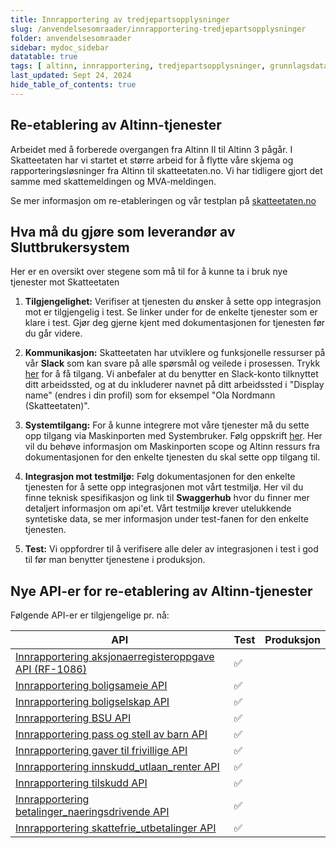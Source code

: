 ```yaml
---
title: Innrapportering av tredjepartsopplysninger
slug: /anvendelsesomraader/innrapportering-tredjepartsopplysninger
folder: anvendelsesomraader
sidebar: mydoc_sidebar
datatable: true
tags: [ altinn, innrapportering, tredjepartsopplysninger, grunnlagsdata ]
last_updated: Sept 24, 2024
hide_table_of_contents: true
---
```


## Re-etablering av Altinn-tjenester

Arbeidet med å forberede overgangen fra Altinn II til Altinn 3 pågår. I Skatteetaten har vi startet et større arbeid for
å flytte våre skjema og rapporteringsløsninger fra Altinn til skatteetaten.no. Vi har tidligere gjort det samme med
skattemeldingen og MVA-meldingen.

Se mer informasjon om re-etableringen og vår testplan
på [skatteetaten.no](https://www.skatteetaten.no/bedrift-og-organisasjon/reetableringaltinn/)

## Hva må du gjøre som leverandør av Sluttbrukersystem

Her er en oversikt over stegene som må til for å kunne ta i bruk nye tjenester mot Skatteetaten

1. **Tilgjengelighet:** Verifiser at tjenesten du ønsker å sette opp integrasjon mot er tilgjengelig i test. Se linker under for de enkelte tjenester som er klare i test.
   Gjør deg gjerne kjent med dokumentasjonen for tjenesten før du går videre.

2. **Kommunikasjon:** Skatteetaten har utviklere og funksjonelle ressurser på vår **Slack** som kan svare på alle spørsmål og veilede i prosessen.
   Trykk [her](https://join.slack.com/t/skatteetaten/shared_invite/zt-2yvnsfetg-yuDEBJkcuj5n8KSyZi9yBg) for å få tilgang.
   Vi anbefaler at du benytter en Slack-konto tilknyttet ditt arbeidssted, og at du inkluderer navnet på ditt arbeidssted i "Display name" (endres i din profil) som for eksempel "Ola Nordmann (Skatteetaten)".

3. **Systemtilgang:** For å kunne integrere mot våre tjenester må du sette opp tilgang via Maskinporten med Systembruker. Følg oppskrift [her](../om/systembruker.md).
   Her vil du behøve informasjon om Maskinporten scope og Altinn ressurs fra dokumentasjonen for den enkelte tjenesten du skal sette opp tilgang til.

4. **Integrasjon mot testmiljø:** Følg dokumentasjonen for den enkelte tjenesten for å sette opp integrasjonen mot vårt testmiljø. Her vil du finne teknisk spesifikasjon og link til **Swaggerhub** hvor du finner mer detaljert informasjon om api'et.
   Vårt testmiljø krever utelukkende syntetiske data, se mer informasjon under test-fanen for den enkelte tjenesten.

5. **Test:** Vi oppfordrer til å verifisere alle deler av integrasjonen i test i god til før man benytter tjenestene i produksjon.


## Nye API-er for re-etablering av Altinn-tjenester

Følgende API-er er tilgjengelige pr. nå:

| API                                                                                                          | Test | Produksjon |
|--------------------------------------------------------------------------------------------------------------|------|------------|
| [Innrapportering aksjonaerregisteroppgave API (RF-1086)](../api/innrapportering-aksjonaerregisteroppgave.md) |:white_check_mark:|            |
| [Innrapportering boligsameie API](../api/innrapportering-boligsameie.md)                                     |:white_check_mark:|            |
| [Innrapportering boligselskap API](../api/innrapportering-boligselskap.md)                                   |:white_check_mark:|            |
| [Innrapportering BSU API](../api/innrapportering-bsu.md)                                                     |:white_check_mark:|            |
| [Innrapportering pass og stell av barn API](../api/innrapportering-passogstell.md)                           |:white_check_mark:|            |
| [Innrapportering gaver til frivillige API](../api/innrapportering-gavertilfrivillige.md)                     |:white_check_mark:|            |
| [Innrapportering innskudd_utlaan_renter API](../api/innrapportering-innskuddutlaanrenter.md)                 |:white_check_mark:|            |
| [Innrapportering tilskudd API](../api/innrapportering-tilskudd.md)                                           |:white_check_mark:|            |
| [Innrapportering betalinger_naeringsdrivende API](../api/innrapportering-betalingernaeringsdrivende.md)      |:white_check_mark:|            |
| [Innrapportering skattefrie_utbetalinger API](../api/innrapportering-skattefrieutbetalinger.md)              |:white_check_mark:|            |

